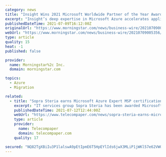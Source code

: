 ```yaml
---
category: news
title: "Insight Wins 2021 Microsoft Worldwide Partner of the Year Awards for Azure Migration and Solution Assessments"
excerpt: "Insight’s deep expertise in Microsoft Azure accelerates application modernization and cloud adoption every step of the way Insight Enterprises (NASDAQ:NSIT), the global provider of Insight Intelligent Technology Solutions™ for organizations of all ..."
publishedDateTime: 2021-07-09T16:12:00Z
originalUrl: "https://www.morningstar.com/news/business-wire/20210709005356/insight-wins-2021-microsoft-worldwide-partner-of-the-year-awards-for-azure-migration-and-solution-assessments"
webUrl: "https://www.morningstar.com/news/business-wire/20210709005356/insight-wins-2021-microsoft-worldwide-partner-of-the-year-awards-for-azure-migration-and-solution-assessments"
type: article
quality: 15
heat: -1
published: false

provider:
  name: Morningstar%2c Inc.
  domain: morningstar.com

topics:
  - Azure
  - Migration

related:
  - title: "Sopra Steria earns Microsoft Azure Expert MSP certification"
    excerpt: "IT services group Sopra Steria has been awarded Microsoft Azure Expert MSP (Managed Service Provider) status. This partner programme has been developed to ensure that end-customers and Microsoft's teams can connect with the most capable Azure managed service providers."
    publishedDateTime: 2021-07-12T12:44:00Z
    webUrl: "https://www.telecompaper.com/news/sopra-steria-earns-microsoft-azure-expert-msp-certification--1389868"
    type: article
    provider:
      name: Telecompaper
      domain: telecompaper.com
    quality: 17

secured: "NQ82TgXBiIu3P1lalswA9pEtIpmE6T5HpEYlIds6jwX3MLiP1jWKl57e62VWQ9/ZgcjcFdzj4T0Y5N6c3/IDxcOosyuDoVhoDqKHVPyVdxGtaU8jzD/2TfCAAocbcygiz4Y/M5wNE0qpfAbKWFPnhTCBIgyRZGBU5jTPgdM4NV74Yy35yBsbgRXJ20h/7uN+y/ploFgnhFRU1xdfKwRaCZfNTEc5dnchlB3Rn91DgWX1tYwpTxiBx1KkzgLO7dZsY43j/zgKL3pbRbOiNTNoekfPIheVHp8zf55Sj04bL4Clmxxg5YniMG+Dy4kmKLLuHv4Rg/6ydDyJawxqeRF30z4SRSf5shncDd/GaGlRLjk=;b6PHxL/OX5k1A2PMfMD1kw=="
---
```


